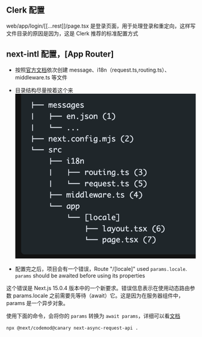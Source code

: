 ## Clerk 配置
web/app/login/[[...rest]]/page.tsx 是登录页面，用于处理登录和重定向，这样写文件目录的原因是因为，这是 Clerk 推荐的标准配置方式


## next-intl 配置，[App Router]

- 按照[官方文档]('https://next-intl.dev/')依次创建 message、i18n（request.ts,routing.ts）、middleware.ts 等文件

- 目录结构尽量按着这个来
![alt text](image.png)

- 配置完之后，项目会有一个错误，Route "/[locale]" used `params.locale`. `params` should be awaited before using its properties

这个错误是 Next.js 15.0.4 版本中的一个新要求。错误信息表示在使用动态路由参数 params.locale 之前需要先等待（await）它。这是因为在服务器组件中，params 是一个异步对象。

使用下面的命令，会将你的 `params` 转换为 `await params`，详细可以看[文档](https://nextjs.org/docs/messages/sync-dynamic-apis)
```bash
npx @next/codemod@canary next-async-request-api .
```